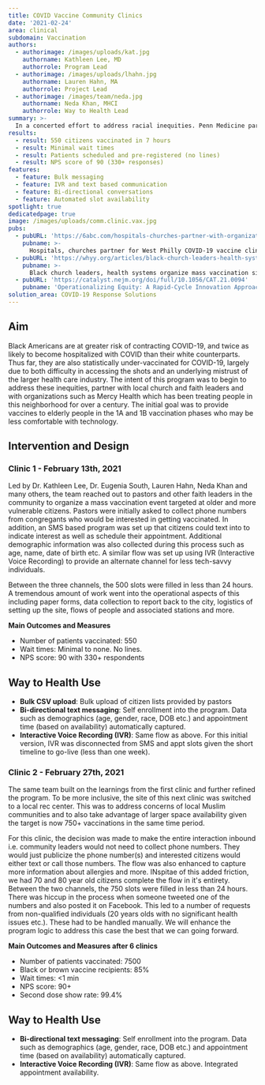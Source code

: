 ```yaml
---
title: COVID Vaccine Community Clinics
date: '2021-02-24'
area: clinical
subdomain: Vaccination
authors:
  - authorimage: /images/uploads/kat.jpg
    authorname: Kathleen Lee, MD
    authorrole: Program Lead
  - authorimage: /images/uploads/lhahn.jpg
    authorname: Lauren Hahn, MA
    authorrole: Project Lead
  - authorimage: /images/team/neda.jpg
    authorname: Neda Khan, MHCI
    authorrole: Way to Health Lead
summary: >-
  In a concerted effort to address racial inequities. Penn Medicine partnered with Mercy Health, local pastors and the community in West and Southwest Philadelphia, to set up a community vaccination clinic. The goal was to vaccinate 500 individuals who met the 1A or 1B criteria set forth by the city. Way to Health provided the texting and IVR backends to enable registration and appointment scheduling prior. 557 patients were vaccinated. The next clinic on Feb 27th intends to vaccinate 750. The one after that will hopefully vaccinate 1500. 
results:
  - result: 550 citizens vaccinated in 7 hours
  - result: Minimal wait times
  - result: Patients scheduled and pre-registered (no lines)
  - result: NPS score of 90 (330+ responses)
features:
  - feature: Bulk messaging
  - feature: IVR and text based communication
  - feature: Bi-directional conversations
  - feature: Automated slot availability 
spotlight: true
dedicatedpage: true
image: /images/uploads/comm.clinic.vax.jpg
pubs:
  - pubURL: 'https://6abc.com/hospitals-churches-partner-with-organizations-west-philadelphia-vaccine-clinic/10336939/'
    pubname: >-
      Hospitals, churches partner for West Philly COVID-19 vaccine clinic to help vulnerable 
  - pubURL: 'https://whyy.org/articles/black-church-leaders-health-systems-organize-mass-vaccination-site-in-west-philadelphia/'
    pubname: >-
      Black church leaders, health systems organize mass vaccination site in West Philadelphia
  - pubURL: 'https://catalyst.nejm.org/doi/full/10.1056/CAT.21.0094'
    pubname: 'Operationalizing Equity: A Rapid-Cycle Innovation Approach to Covid-19 Vaccination in Black Neighborhoods'
solution_area: COVID-19 Response Solutions
---
```


## Aim 

Black Americans are at greater risk of contracting COVID-19, and twice as likely to become hospitalized with COVID than their white counterparts. Thus far, they are also statistically under-vaccinated for COVID-19, largely due to both difficulty in accessing the shots and an underlying mistrust of the larger health care industry. The intent of this program was to begin to address these inequities, partner with local church and faith leaders and with organizations such as Mercy Health which has been treating people in this neighborhood for over a century. The initial goal was to provide vaccines to elderly people in the 1A and 1B vaccination phases who may be less comfortable with technology.

## Intervention and Design

### Clinic 1 - February 13th, 2021
Led by Dr. Kathleen Lee, Dr. Eugenia South, Lauren Hahn, Neda Khan and many others, the team reached out to pastors and other faith leaders in the community to organize a mass vaccination event targeted at older and more vulnerable citizens. Pastors were initially asked to collect phone numbers from congregants who would be interested in getting vaccinated. In addition, an SMS based program was set up that citizens could text into to indicate interest as well as schedule their appointment. Additional demographic information was also collected during this process such as age, name, date of birth etc. A similar flow was set up using IVR (Interactive Voice Recording) to provide an alternate channel for less tech-savvy individuals. 

Between the three channels, the 500 slots were filled in less than 24 hours. A tremendous amount of work went into the operational aspects of this including paper forms, data collection to report back to the city, logistics of setting up the site, flows of people and associated stations and more. 

**Main Outcomes and Measures**

- Number of patients vaccinated: 550
- Wait times: Minimal to none. No lines. 
- NPS score: 90 with 330+ respondents

## Way to Health Use

* **Bulk CSV upload**: Bulk upload of citizen lists provided by pastors
* **Bi-directional text messaging**: Self enrollment into the program. Data such as demographics (age, gender, race, DOB etc.) and appointment time (based on availability) automatically captured.
* **Interactive Voice Recording (IVR)**: Same flow as above. For this initial version, IVR was disconnected from SMS and appt slots given the short timeline to go-live (less than one week).

### Clinic 2 - February 27th, 2021
The same team built on the learnings from the first clinic and further refined the program. To be more inclusive, the site of this next clinic was switched to a local rec center. This was to address concerns of local Muslim communities and to also take advantage of larger space availability given the target is now 750+ vaccinations in the same time period. 

For this clinic, the decision was made to make the entire interaction inbound i.e. community leaders would not need to collect phone numbers. They would just publicize the phone number(s) and interested citizens would either text or call those numbers. The flow was also enhanced to capture more information about allergies and more. INspitae of this added friction, we had 70 and 80 year old citizens complete the flow in it's entirety. Between the two channels, the 750 slots were filled in less than 24 hours. There was hiccup in the process when someone tweeted one of the numbers and also posted it on Facebook. This led to a number of requests from non-qualified individuals (20 years olds with no significant health issues etc.).  These had to be handled manually. We will enhance the program logic to address this case the best that we can going forward.  

**Main Outcomes and Measures after 6 clinics**

- Number of patients vaccinated: 7500
- Black or brown vaccine recipients: 85%
- Wait times: <1 min
- NPS score: 90+
- Second dose show rate: 99.4%

## Way to Health Use

* **Bi-directional text messaging**: Self enrollment into the program. Data such as demographics (age, gender, race, DOB etc.) and appointment time (based on availability) automatically captured.
* **Interactive Voice Recording (IVR)**: Same flow as above. Integrated appointment availability. 
